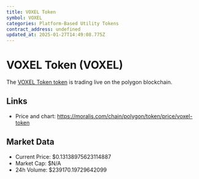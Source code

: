 ```yaml
---
title: VOXEL Token
symbol: VOXEL
categories: Platform-Based Utility Tokens
contract_address: undefined
updated_at: 2025-01-27T14:49:08.775Z
---
```


# VOXEL Token (VOXEL)
The [VOXEL Token token](https://moralis.com/chain/polygon/token/price/voxel-token) is trading live on the polygon blockchain.

## Links
- Price and chart: https://moralis.com/chain/polygon/token/price/voxel-token

## Market Data
- Current Price: $0.13138975623114887
- Market Cap: $N/A
- 24h Volume: $239170.19729642099
